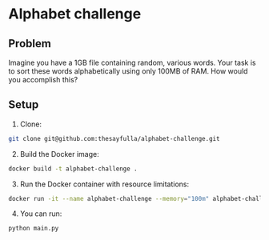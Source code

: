 # Alphabet challenge

## Problem
Imagine you have a 1GB file containing random, various words. Your task is to sort these words alphabetically using only 100MB of RAM. How would you accomplish this?


## Setup
1. Clone:
```sh
git clone git@github.com:thesayfulla/alphabet-challenge.git
```

2. Build the Docker image:
```sh
docker build -t alphabet-challenge .
```

3. Run the Docker container with resource limitations:
```sh
docker run -it --name alphabet-challenge --memory="100m" alphabet-challenge /bin/bash
```

4. You can run:
```sh
python main.py
```
